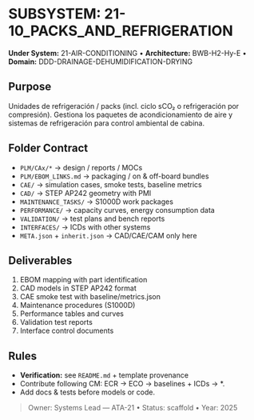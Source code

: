 # SUBSYSTEM: 21-10_PACKS_AND_REFRIGERATION

**Under System:** 21-AIR-CONDITIONING • **Architecture:** BWB-H2-Hy-E • **Domain:** DDD-DRAINAGE-DEHUMIDIFICATION-DRYING

## Purpose

Unidades de refrigeración / packs (incl. ciclo sCO₂ o refrigeración por compresión). Gestiona los paquetes de acondicionamiento de aire y sistemas de refrigeración para control ambiental de cabina.

## Folder Contract

- `PLM/CAx/*` → design / reports / MOCs
- `PLM/EBOM_LINKS.md` → packaging / on & off-board bundles
- `CAE/` → simulation cases, smoke tests, baseline metrics
- `CAD/` → STEP AP242 geometry with PMI
- `MAINTENANCE_TASKS/` → S1000D work packages
- `PERFORMANCE/` → capacity curves, energy consumption data
- `VALIDATION/` → test plans and bench reports
- `INTERFACES/` → ICDs with other systems
- `META.json` + `inherit.json` → CAD/CAE/CAM only here

## Deliverables

1. EBOM mapping with part identification
2. CAD models in STEP AP242 format
3. CAE smoke test with baseline/metrics.json
4. Maintenance procedures (S1000D)
5. Performance tables and curves
6. Validation test reports
7. Interface control documents

## Rules

- **Verification:** see `README.md` + template provenance
- Contribute following CM: ECR → ECO → baselines + ICDs → *.
- Add docs & tests before models or code.

> Owner: Systems Lead — ATA-21 • Status: scaffold • Year: 2025
